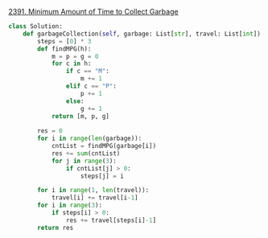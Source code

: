 





[2391. Minimum Amount of Time to Collect Garbage](https://leetcode.cn/problems/minimum-amount-of-time-to-collect-garbage/)

```python
class Solution:
    def garbageCollection(self, garbage: List[str], travel: List[int]) -> int:
        steps = [0] * 3
        def findMPG(h):
            m = p = g = 0
            for c in h:
                if c == "M":
                    m += 1
                elif c == "P":
                    p += 1
                else:
                    g += 1
            return [m, p, g]
        
        res = 0
        for i in range(len(garbage)):
            cntList = findMPG(garbage[i])
            res += sum(cntList)
            for j in range(3):
                if cntList[j] > 0:
                    steps[j] = i

        for i in range(1, len(travel)):
            travel[i] += travel[i-1]
        for i in range(3):
            if steps[i] > 0:
                res += travel[steps[i]-1]
        return res
```

